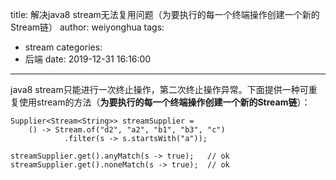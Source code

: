 title: 解决java8 stream无法复用问题（为要执行的每一个终端操作创建一个新的Stream链）
author: weiyonghua
tags:
  - stream
categories:
  - 后端
date: 2019-12-31 16:16:00
---
java8 stream只能进行一次终止操作，第二次终止操作异常。下面提供一种可重复使用stream的方法（**为要执行的每一个终端操作创建一个新的Stream链**）：

    Supplier<Stream<String>> streamSupplier =
        () -> Stream.of("d2", "a2", "b1", "b3", "c")
                .filter(s -> s.startsWith("a"));
    
    streamSupplier.get().anyMatch(s -> true);   // ok
    streamSupplier.get().noneMatch(s -> true);  // ok